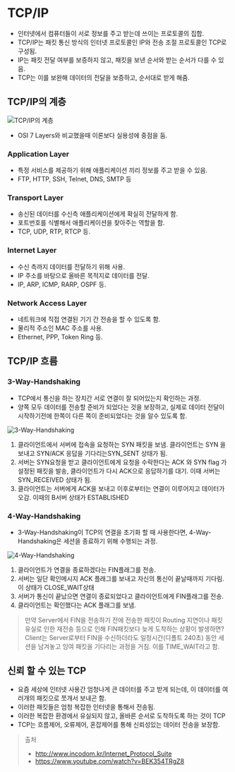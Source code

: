 # TCP/IP

- 인터넷에서 컴퓨터들이 서로 정보를 주고 받는데 쓰이는 프로토콜의 집합.
- TCP/IP는 패킷 통신 방식의 인터넷 프로토콜인 IP와 전송 조절 프로토콜인 TCP로 구성됨.
- IP는 패킷 전달 여부를 보증하지 않고, 패킷을 보낸 순서와 받는 순서가 다를 수 있음.
- TCP는 이를 보완해 데이터의 전달을 보증하고, 순서대로 받게 해줌.

## TCP/IP의 계층

![TCP/IP의 계층](https://lh3.googleusercontent.com/proxy/KsYTiggWW9sMlg8aUly1nJXGhE77YZjJepd0DPZ_MExV2gaGj3vAKFos_Wa08AAOxaZ7zU8Ls_UnKaxsvWfKb6gxjUw0unXB_vgN1db-mCeTUA)

- OSI 7 Layers와 비교했을때 이론보다 실용성에 중점을 둠.

### Application Layer

- 특정 서비스를 제공하기 위해 애플리케이션 끼리 정보를 주고 받을 수 있음.
- FTP, HTTP, SSH, Telnet, DNS, SMTP 등

### Transport Layer

- 송신된 데이터를 수신측 애플리케이션에게 확실히 전달하게 함.
- 포트번호를 식별해서 애플리케이션을 찾아주는 역할을 함.
- TCP, UDP, RTP, RTCP 등.

### Internet Layer

- 수신 측까지 데이터를 전달하기 위해 사용.
- IP 주소를 바탕으로 올바른 목적지로 데이터를 전달.
- IP, ARP, ICMP, RARP, OSPF 등.

### Network Access Layer

- 네트워크에 직접 연결된 기기 간 전송을 할 수 있도록 함.
- 물리적 주소인 MAC 주소를 사용.
- Ethernet, PPP, Token Ring 등.

## TCP/IP 흐름

### 3-Way-Handshaking

- TCP에서 통신을 하는 장치간 서로 연결이 잘 되어있는지 확인하는 과정.
- 양쪽 모두 데이터를 전송할 준비가 되었다는 것을 보장하고, 실제로 데이터 전달이 시작하기전에 한쪽이 다른 쪽이 준비되었다는 것을 알수 있도록 함.

![3-Way-Handshaking](https://t1.daumcdn.net/cfile/tistory/225A964D52F1BB6917)

1. 클라이언트에서 서버에 접속을 요청하는 SYN 패킷을 보냄. 클라이언트는 SYN 을 보내고 SYN/ACK 응답을 기다리는SYN_SENT 상태가 됨.
2. 서버는 SYN요청을 받고 클라이언트에게 요청을 수락한다는 ACK 와 SYN flag 가 설정된 패킷을 발송, 클라이언트가 다시 ACK으로 응답하기를 대기. 이때 서버는 SYN_RECEIVED 상태가 됨.
3. 클라이언트는 서버에게 ACK을 보내고 이후로부터는 연결이 이루어지고 데이터가 오감. 이때의 B서버 상태가 ESTABLISHED

### 4-Way-Handshaking

- 3-Way-Handshaking이 TCP의 연결을 초기화 할 때 사용한다면, 4-Way-Handshaking은 세션을 종료하기 위해 수행되는 과정.

![4-Way-Handshaking](https://t1.daumcdn.net/cfile/tistory/2152353F52F1C02835)

1. 클라이언트가 연결을 종료하겠다는 FIN플래그를 전송.
2. 서버는 일단 확인메시지 ACK 플래그를 보내고 자신의 통신이 끝날때까지 기다림. 이 상태가 CLOSE_WAIT상태
3. 서버가 통신이 끝났으면 연결이 종료되었다고 클라이언트에게 FIN플래그를 전송.
4. 클라이언트는 확인했다는 ACK 플래그를 보냄.

> 만약 Server에서 FIN을 전송하기 전에 전송한 패킷이 Routing 지연이나 패킷 유실로 인한 재전송 등으로 인해 FIN패킷보다 늦게 도착하는 상황이 발생하면?
> Client는 Server로부터 FIN을 수신하더라도 일정시간(디폴트 240초) 동안 세션을 남겨놓고 잉여 패킷을 기다리는 과정을 거침. 이를 TIME_WAIT라고 함.

## 신뢰 할 수 있는 TCP

- 요즘 세상에 인터넷 사용간 엄청나게 큰 데이터를 주고 받게 되는데, 이 데이터를 여러개의 패킷으로 쪼개서 보내곤 함.
- 이러한 패킷들은 엄청 복잡한 인터넷을 통해서 전송됨.
- 이러한 복잡한 환경에서 유실되지 않고, 올바른 순서로 도착하도록 하는 것이 TCP
- TCP는 흐름제어, 오류제어, 혼잡제어를 통해 신뢰성있는 데이터 전송을 보장함.

> 출처
>
> - http://www.incodom.kr/Internet_Protocol_Suite
> - https://www.youtube.com/watch?v=BEK354TRgZ8
